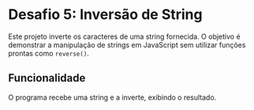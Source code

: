 # Desafio 5: Inversão de String

Este projeto inverte os caracteres de uma string fornecida. O objetivo é demonstrar a manipulação de strings em JavaScript sem utilizar funções prontas como `reverse()`.

## Funcionalidade

O programa recebe uma string e a inverte, exibindo o resultado.

```

```
